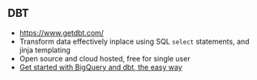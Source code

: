 ## DBT
* https://www.getdbt.com/
* Transform data effectively inplace using SQL `select` statements, and jinja templating
* Open source and cloud hosted, free for single user
* [Get started with BigQuery and dbt, the easy way](https://towardsdatascience.com/get-started-with-bigquery-and-dbt-the-easy-way-36b9d9735e35)